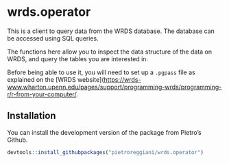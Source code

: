 
<!-- README.md is generated from README.Rmd. Please edit that file -->

# wrds.operator

<!-- badges: start -->
<!-- badges: end -->

This is a client to query data from the WRDS database. The database can
be accessed using SQL queries.

The functions here allow you to inspect the data structure of the data
on WRDS, and query the tables you are interested in.

Before being able to use it, you will need to set up a `.pgpass` file as
explained on the \[WRDS
website\](<https://wrds-www.wharton.upenn.edu/pages/support/programming-wrds/programming-r/r-from-your-computer/>.

## Installation

You can install the development version of the package from Pietro’s
Github.

``` r
devtools::install_githubpackages("pietroreggiani/wrds.operator")
```
